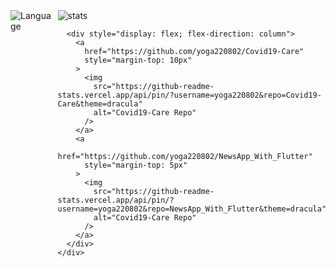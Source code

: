 <body>
  <div style="display: flex; flex-direction: row">
    <div>
      <img
        src="https://github-readme-stats.vercel.app/api/top-langs/?username=yoga220802&langs_count=10&include_all_commits=true&show_icons=true&count_private=true&theme=dracula"
        alt="Language"
      />
    </div>
    <div style="margin-left: 10px; display: flex; flex-direction: column">
      <img
        src="https://github-readme-stats.vercel.app/api?username=yoga220802&theme=dracula"
        alt="stats"
      />

      <div style="display: flex; flex-direction: column">
        <a
          href="https://github.com/yoga220802/Covid19-Care"
          style="margin-top: 10px"
        >
          <img
            src="https://github-readme-stats.vercel.app/api/pin/?username=yoga220802&repo=Covid19-Care&theme=dracula"
            alt="Covid19-Care Repo"
          />
        </a>
        <a
          href="https://github.com/yoga220802/NewsApp_With_Flutter"
          style="margin-top: 5px"
        >
          <img
            src="https://github-readme-stats.vercel.app/api/pin/?username=yoga220802&repo=NewsApp_With_Flutter&theme=dracula"
            alt="Covid19-Care Repo"
          />
        </a>
      </div>
    </div>
  </div>
</body>
